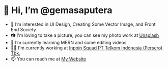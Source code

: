 # 👋 Hi, I’m @gemasaputera
- 👀 I’m interested in UI Design, Creating Some Vector Image, and Front End Society
- 📷 I'm loving to take a picture, you can see my photo work at [Unsplash](https://unsplash.com/@gemasaputera)
- 🌱 I’m currently learning MERN and some editing videos 
- 👷‍♂️ I'm currently working at [Inpoin Squad PT Telkom Indonesia (Persero) Tbk.](https://inpoin.id/contact-us)
- 📫 You can reach me at [My Website](http://gemasaputera.com/)

<!---
gemasaputera/gemasaputera is a ✨ special ✨ repository because its `README.md` (this file) appears on your GitHub profile.
You can click the Preview link to take a look at your changes.
--->
